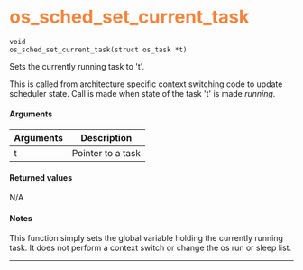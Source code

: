 ## <font color="#F2853F" style="font-size:24pt"> os_sched_set_current_task </font>

```no-highlight
void 
os_sched_set_current_task(struct os_task *t)
```

Sets the currently running task to 't'.

This is called from architecture specific context switching code to update scheduler state. Call is made when state of the task 't' is made *running*.

#### Arguments

| Arguments | Description |
|-----------|-------------|
| t | Pointer to a task |

#### Returned values

N/A

#### Notes

 This function simply sets the global variable holding the currently running task. It does not perform a context switch or change the os run or sleep list.


---------------------

